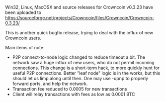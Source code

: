 Win32, Linux, MacOSX and source releases for Crowncoin v0.3.23 have been uploaded to
https://sourceforge.net/projects/Crowncoin/files/Crowncoin/Crowncoin-0.3.23/

This is another quick bugfix release, trying to deal with the influx of new Crowncoin users.

Main items of note:

* P2P connect-to-node logic changed to reduce timeout a bit.  The network saw a huge influx of new users, who do not permit incoming connections.  This change is a short-term hack, to more quickly hunt for useful P2P connections.  Better "leaf node" logic is in the works, but this should let us limp along until then.  One may use -upnp to properly forward ports, and help the network.
* Transaction fee reduced to 0.0005 for new transactions
* Client will relay transactions with fees as low as 0.0001 BTC
